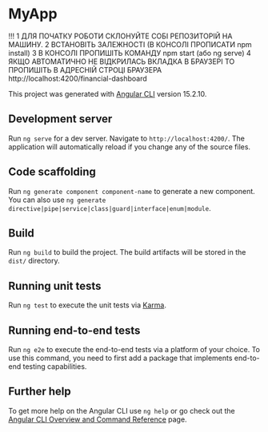 # MyApp

!!!
1 ДЛЯ ПОЧАТКУ РОБОТИ СКЛОНУЙТЕ СОБІ РЕПОЗИТОРІЙ НА МАШИНУ.
2 ВСТАНОВІТЬ ЗАЛЕЖНОСТІ (В КОНСОЛІ ПРОПИСАТИ npm install)
3 В КОНСОЛІ ПРОПИШІТЬ КОМАНДУ npm start (або ng serve)
4 ЯКЩО АВТОМАТИЧНО НЕ ВІДКРИЛАСЬ ВКЛАДКА В БРАУЗЕРІ ТО ПРОПИШІТЬ В АДРЕСНІЙ СТРОЦІ БРАУЗЕРА http://localhost:4200/financial-dashboard

This project was generated with [Angular CLI](https://github.com/angular/angular-cli) version 15.2.10.

## Development server

Run `ng serve` for a dev server. Navigate to `http://localhost:4200/`. The application will automatically reload if you change any of the source files.

## Code scaffolding

Run `ng generate component component-name` to generate a new component. You can also use `ng generate directive|pipe|service|class|guard|interface|enum|module`.

## Build

Run `ng build` to build the project. The build artifacts will be stored in the `dist/` directory.

## Running unit tests

Run `ng test` to execute the unit tests via [Karma](https://karma-runner.github.io).

## Running end-to-end tests

Run `ng e2e` to execute the end-to-end tests via a platform of your choice. To use this command, you need to first add a package that implements end-to-end testing capabilities.

## Further help

To get more help on the Angular CLI use `ng help` or go check out the [Angular CLI Overview and Command Reference](https://angular.io/cli) page.
